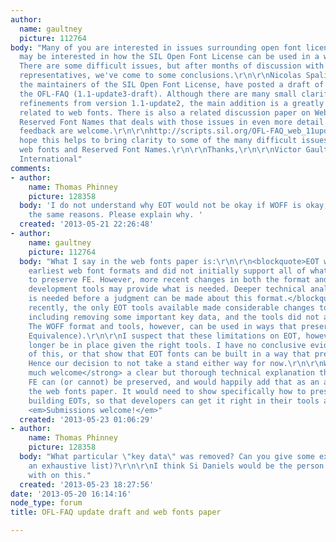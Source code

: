 ```yaml
---
author:
  name: gaultney
  picture: 112764
body: "Many of you are interested in issues surrounding open font licensing, so you
  may be interested in how the SIL Open Font License can be used in a web fonts world.
  There are some difficult issues, but after months of discussion with various industry
  representatives, we've come to some conclusions.\r\n\r\nNicolas Spalinger and I,
  the maintainers of the SIL Open Font License, have posted a draft of an update to
  the OFL-FAQ (1.1-update3-draft). Although there are many small clarifications and
  refinements from version 1.1-update2, the main addition is a greatly expanded section
  related to web fonts. There is also a related discussion paper on Web Fonts and
  Reserved Font Names that deals with those issues in even more detail. Comments and
  feedback are welcome.\r\n\r\nhttp://scripts.sil.org/OFL-FAQ_web_11update3draft\r\nhttp://scripts.sil.org/OFL_web_fonts_and_RFNs\r\n\r\nWe
  hope this helps to bring clarity to some of the many difficult issues related to
  web fonts and Reserved Font Names.\r\n\r\nThanks,\r\n\r\nVictor Gaultney\r\nSIL
  International"
comments:
- author:
    name: Thomas Phinney
    picture: 128358
  body: 'I do not understand why EOT would not be okay if WOFF is okay, for precisely
    the same reasons. Please explain why. '
  created: '2013-05-21 22:26:48'
- author:
    name: gaultney
    picture: 112764
  body: "What I say in the web fonts paper is:\r\n\r\n<blockquote>EOT was one of the
    earliest web font formats and did not initially support all of what is needed
    to preserve FE. However, more recent changes in both the format and supporting
    development tools may provide what is needed. Deeper technical analysis of this
    is needed before a judgment can be made about this format.</blockquote>\r\n\r\nUntil
    recently, the only EOT tools available made considerable changes to the font,
    including removing some important key data, and the tools did not allow otherwise.
    The WOFF format and tools, however, can be used in ways that preserve FE (Functional
    Equivalence).\r\n\r\nI suspect that these limitations on EOT, however, may no
    longer be in place given the right tools. I have no conclusive evidence or examples
    of this, or that show that EOT fonts can be built in a way that preserves FE.
    Hence our decision to not take a stand either way for now.\r\n\r\nWe would <strong>very
    much welcome</strong> a clear but thorough technical explanation that shows that
    FE can (or cannot) be preserved, and would happily add that as an appendix to
    the web fonts paper. It would need to show specifically how to preserve FE when
    building EOTs, so that developers can get it right in their tools and build systems.
    <em>Submissions welcome!</em>"
  created: '2013-05-23 01:06:29'
- author:
    name: Thomas Phinney
    picture: 128358
  body: "What particular \"key data\" was removed? Can you give some examples (or
    an exhaustive list)?\r\n\r\nI think Si Daniels would be the person to be in touch
    with on this."
  created: '2013-05-23 18:27:56'
date: '2013-05-20 16:14:16'
node_type: forum
title: OFL-FAQ update draft and web fonts paper

---
```

